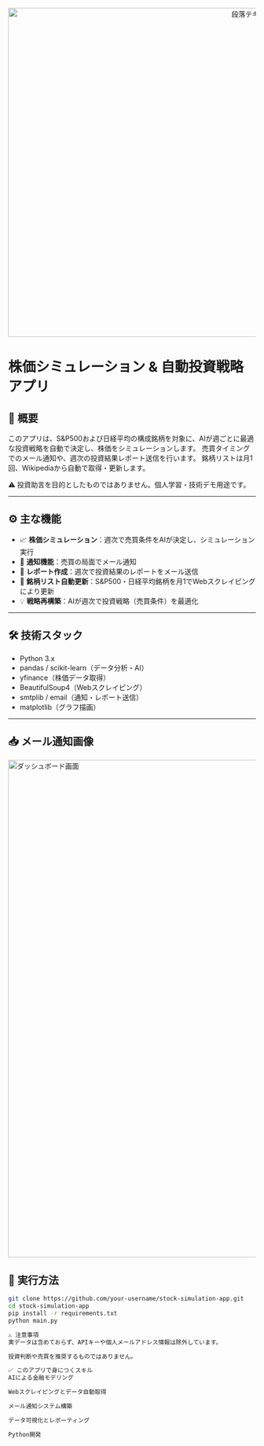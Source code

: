 <p align="center">
<img width="997" height="670" alt="段落テキスト (1)" src="https://github.com/user-attachments/assets/838abee6-dab2-4826-94ae-dfaf111d4dde" />
</p>


# 株価シミュレーション & 自動投資戦略アプリ

## 📌 概要
このアプリは、S&P500および日経平均の構成銘柄を対象に、AIが週ごとに最適な投資戦略を自動で決定し、株価をシミュレーションします。
売買タイミングでのメール通知や、週次の投資結果レポート送信を行います。
銘柄リストは月1回、Wikipediaから自動で取得・更新します。

⚠️ 投資助言を目的としたものではありません。個人学習・技術デモ用途です。

---

## ⚙️ 主な機能
- 📈 **株価シミュレーション**：週次で売買条件をAIが決定し、シミュレーション実行
- 📧 **通知機能**：売買の局面でメール通知
- 📝 **レポート作成**：週次で投資結果のレポートをメール送信
- 🔄 **銘柄リスト自動更新**：S&P500・日経平均銘柄を月1でWebスクレイピングにより更新
- 💡 **戦略再構築**：AIが週次で投資戦略（売買条件）を最適化

---

## 🛠 技術スタック
- Python 3.x
- pandas / scikit-learn（データ分析・AI）
- yfinance（株価データ取得）
- BeautifulSoup4（Webスクレイピング）
- smtplib / email（通知・レポート送信）
- matplotlib（グラフ描画）

---
## 📥 メール通知画像
<img width="943" height="1013" alt="ダッシュボード画面" src="https://github.com/user-attachments/assets/86cbaf08-919c-462c-8481-18e7075eb1af" />


## 🚀 実行方法
```bash
git clone https://github.com/your-username/stock-simulation-app.git
cd stock-simulation-app
pip install -r requirements.txt
python main.py

⚠️ 注意事項
実データは含めておらず、APIキーや個人メールアドレス情報は除外しています。

投資判断や売買を推奨するものではありません。

✅ このアプリで身につくスキル
AIによる金融モデリング

Webスクレイピングとデータ自動取得

メール通知システム構築

データ可視化とレポーティング

Python開発
